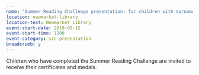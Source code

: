 ```yaml
---
name: "Summer Reading Challenge presentation: for children with surnames beginning I-Z"
location: newmarket-library
location-text: Newmarket Library
event-start-date: 2019-09-15
event-start-time: 1200
event-category: src-presentation
breadcrumb: y
---
```


Children who have completed the Summer Reading Challenge are invited to receive their certificates and medals.
